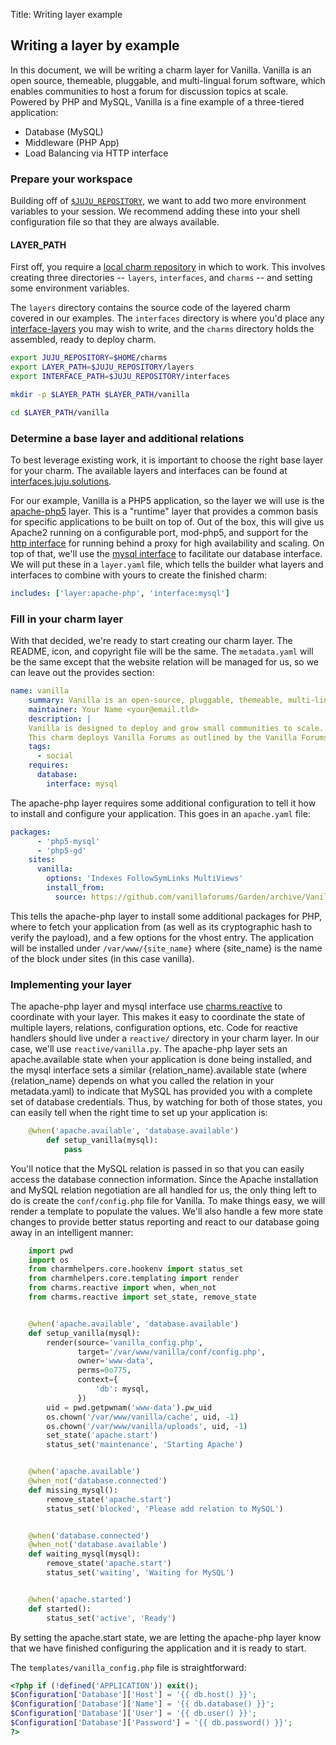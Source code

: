 Title: Writing layer example  

## Writing a layer by example

In this document, we will be writing a charm layer for Vanilla. Vanilla is an
open source, themeable, pluggable, and multi-lingual forum software, which
enables communities to host a forum for discussion topics at scale. Powered by
PHP and MySQL, Vanilla is a fine example of a three-tiered application:

- Database (MySQL)
- Middleware (PHP App)
- Load Balancing via HTTP interface

### Prepare your workspace

Building off of [`$JUJU_REPOSITORY`](reference-environment-variables.html#juju_repository),
we want to add two more environment variables to your session. We recommend
adding these into your shell configuration file so that they are always
available.

#### LAYER_PATH

First off, you require a [local charm repository](./charms-deploying.html) in
which to work. This involves creating three directories -- `layers`,
`interfaces`, and `charms` -- and setting some environment variables.

The `layers` directory contains the source code of the layered charm covered in
our examples. The `interfaces` directory is where you'd place any
[interface-layers](./charms-layers-interfaces.md) you may wish to write, and the
`charms` directory holds the assembled, ready to deploy charm.

```bash
export JUJU_REPOSITORY=$HOME/charms
export LAYER_PATH=$JUJU_REPOSITORY/layers
export INTERFACE_PATH=$JUJU_REPOSITORY/interfaces

mkdir -p $LAYER_PATH $LAYER_PATH/vanilla

cd $LAYER_PATH/vanilla
```

### Determine a base layer and additional relations

To best leverage existing work, it is important to choose the right base layer
for your charm. The available layers and interfaces can be found at
[interfaces.juju.solutions](http://interfaces.juju.solutions/).

For our example, Vanilla is a PHP5 application, so the layer we will use is the
[apache-php5](https://github.com/johnsca/apache-php) layer. This is a "runtime"
layer that provides a common basis for specific applications to be built on top
of. Out of the box, this will give us Apache2 running on a configurable port,
mod-php5, and support for the [http
interface](https://code.launchpad.net/~bcsaller/charms/+source/http/+git/http)
for running behind a proxy for high availability and scaling. On top of that,
we'll use the [mysql
interface](https://github.com/johnsca/juju-relation-mysql) to facilitate our
database interface. We will put these in a `layer.yaml` file, which tells the
builder what layers and interfaces to combine with yours to create the finished
charm:

```yaml
includes: ['layer:apache-php', 'interface:mysql']
```

### Fill in your charm layer

With that decided, we're ready to start creating our charm layer. The README,
icon, and copyright file will be the same. The `metadata.yaml` will be the same
except that the website relation will be managed for us, so we can leave out
the provides section:

```yaml
name: vanilla
	summary: Vanilla is an open-source, pluggable, themeable, multi-lingual forum.
	maintainer: Your Name <your@email.tld>
	description: |
  	Vanilla is designed to deploy and grow small communities to scale.
  	This charm deploys Vanilla Forums as outlined by the Vanilla Forums installation guide.
	tags:
	  - social
	requires:
	  database:
	    interface: mysql
```

The apache-php layer requires some additional configuration to tell it how to
install and configure your application. This goes in an `apache.yaml` file:

```yaml
packages:
	  - 'php5-mysql'
	  - 'php5-gd'
	sites:
	  vanilla:
	    options: 'Indexes FollowSymLinks MultiViews'
	    install_from:
	      source: https://github.com/vanillaforums/Garden/archive/Vanilla_2.0.18.8.tar.gz#sha256=acf61a7ffca9359c1e1d721777182e51637be59744925935291801ccc8e8fd55
```

This tells the apache-php layer to install some additional packages for PHP,
where to fetch your application from (as well as its cryptographic hash to
verify the payload), and a few options for the vhost entry. The application will
be installed under `/var/www/{site_name}` where {site_name} is the name of the
block under sites (in this case vanilla).
### Implementing your layer

The apache-php layer and mysql interface use
[charms.reactive](http://pythonhosted.org/charms.reactive/) to coordinate with
your layer. This makes it easy to coordinate the state of multiple layers,
relations, configuration options, etc. Code for reactive handlers should live
under a `reactive/` directory in your charm layer. In our case, we'll use
`reactive/vanilla.py`. The apache-php layer sets an apache.available state when
your application is done being installed, and the mysql interface sets a similar
{relation_name}.available state (where {relation_name} depends on what you
called the relation in your metadata.yaml) to indicate that MySQL has provided
you with a complete set of database credentials. Thus, by watching for both of
those states, you can easily tell when the right time to set up your application
is:

```python
    @when('apache.available', 'database.available')
    	def setup_vanilla(mysql):
    	    pass
```

You'll notice that the MySQL relation is passed in so that you can easily access
the database connection information. Since the Apache installation and MySQL
relation negotiation are all handled for us, the only thing left to do is create
the `conf/config.php` file for Vanilla. To make things easy, we will render a
template to populate the values. We'll also handle a few more state changes to
provide better status reporting and react to our database going away in an
intelligent manner:

```python
    import pwd
    import os
    from charmhelpers.core.hookenv import status_set
    from charmhelpers.core.templating import render
    from charms.reactive import when, when_not
    from charms.reactive import set_state, remove_state


    @when('apache.available', 'database.available')
    def setup_vanilla(mysql):
        render(source='vanilla_config.php',
               target='/var/www/vanilla/conf/config.php',
               owner='www-data',
               perms=0o775,
               context={
                   'db': mysql,
               })
        uid = pwd.getpwnam('www-data').pw_uid
        os.chown('/var/www/vanilla/cache', uid, -1)
        os.chown('/var/www/vanilla/uploads', uid, -1)
        set_state('apache.start')
        status_set('maintenance', 'Starting Apache')


    @when('apache.available')
    @when_not('database.connected')
    def missing_mysql():
        remove_state('apache.start')
        status_set('blocked', 'Please add relation to MySQL')


    @when('database.connected')
    @when_not('database.available')
    def waiting_mysql(mysql):
        remove_state('apache.start')
        status_set('waiting', 'Waiting for MySQL')


    @when('apache.started')
    def started():
        status_set('active', 'Ready')
```

By setting the apache.start state, we are letting the apache-php layer know that
we have finished configuring the application and it is ready to start.

The `templates/vanilla_config.php` file is straightforward:

```php
<?php if (!defined('APPLICATION')) exit();
$Configuration['Database']['Host'] = '{{ db.host() }}';
$Configuration['Database']['Name'] = '{{ db.database() }}';
$Configuration['Database']['User'] = '{{ db.user() }}';
$Configuration['Database']['Password'] = '{{ db.password() }}';
?>
```
